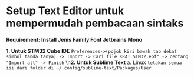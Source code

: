 # Setup Text Editor untuk mempermudah pembacaan sintaks #
  **Requirement: Install Jenis Family Font Jetbrains Mono**
  
  **1. Untuk STM32 Cube IDE**
        `Preferences->(pojok kiri bawah tab dekat simbol tanda tanya) -> Import -> Cari file KRAI_STM32.epf" -> centang "Import all" -> Finish`
  \n**2. Untuk Sublime Text**
        a. Linux
            `letakan semua isi dari folder di ~/.config/sublime-text/Packages/User`
